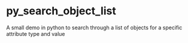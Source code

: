 # py_search_object_list
A small demo in python to search through a list of objects for a specific attribute type and value
